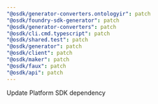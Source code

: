 ```yaml
---
"@osdk/generator-converters.ontologyir": patch
"@osdk/foundry-sdk-generator": patch
"@osdk/generator-converters": patch
"@osdk/cli.cmd.typescript": patch
"@osdk/shared.test": patch
"@osdk/generator": patch
"@osdk/client": patch
"@osdk/maker": patch
"@osdk/faux": patch
"@osdk/api": patch
---
```


Update Platform SDK dependency
